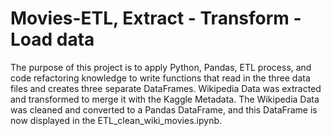 # Movies-ETL, Extract - Transform - Load data

The purpose of this project is to apply Python, Pandas, ETL process, and code refactoring knowledge to write functions that read in the three data files and creates three separate DataFrames. Wikipedia Data was extracted and transformed to merge it with the Kaggle Metadata. The Wikipedia Data was cleaned and converted to a Pandas DataFrame, and this DataFrame is now displayed in the ETL_clean_wiki_movies.ipynb.
